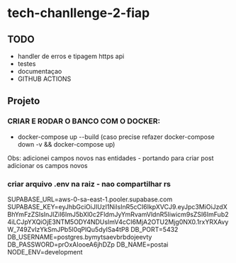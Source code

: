 # tech-chanllenge-2-fiap

## TODO
- handler de erros e tipagem https api
- testes
- documentaçao
- GITHUB ACTIONS

## Projeto

### CRIAR E RODAR O BANCO COM O DOCKER:
   - docker-compose up --build (caso precise refazer docker-compose down -v && docker-compose up)
  
Obs: adicionei campos novos nas entidades - portando para criar post adicionar os campos novos

### criar arquivo .env na raiz - nao compartilhar rs

SUPABASE_URL=aws-0-sa-east-1.pooler.supabase.com
SUPABASE_KEY=eyJhbGciOiJIUzI1NiIsInR5cCI6IkpXVCJ9.eyJpc3MiOiJzdXBhYmFzZSIsInJlZiI6ImJ5bXl0c2FldmJyYmRvamVldnR5Iiwicm9sZSI6ImFub24iLCJpYXQiOjE3NTM5ODY4NDUsImV4cCI6MjA2OTU2Mjg0NX0.1rxYRXAvyW_749ZvIzYkSmJPb5l0qPlQu5dyISa4tP8
DB_PORT=5432
DB_USERNAME=postgres.bymytsaevbrbdojeevty
DB_PASSWORD=prOxAIooeA6jhDZp
DB_NAME=postai
NODE_ENV=development


  
